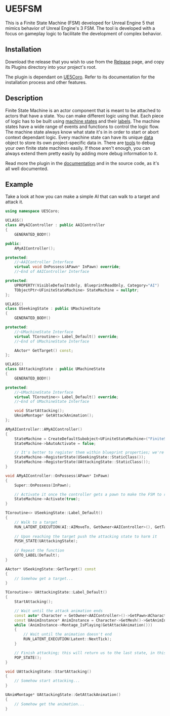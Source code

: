 ﻿# UE5FSM

This is a Finite State Machine (FSM) developed for Unreal Engine 5 that mimics behavior of Unreal Engine's 3 FSM. 
The tool is developed with a focus on gameplay logic to facilitate the development of complex behavior.

## Installation

Download the release that you wish to use from the [Release](https://github.com/Tonetfal/UE5FSM/releases) page, and copy 
its Plugins directory into your project's root.

The plugin is dependant on [UE5Coro](https://github.com/landelare/ue5coro). Refer to its documentation for the 
installation process and other features.

## Description

Finite State Machine is an actor component that is meant to be attached to actors that have a state. You can make 
different logic using that. Each piece of logic has to be built using [machine states](Docs/States.md) and their 
[labels](Docs/Labels.md). The machine states have a wide range of events and functions to control the logic flow. The 
machine state always know what state it's in in order to start or abort context dependant logic. Every machine state 
can have its unique [data](Docs/StateData.md) object to store its own project-specific data in. There are 
[tools](Docs/Debug.md) to debug your own finite state machines easily. If those aren't enough, you can always extend 
them pretty easily by adding more debug information to it.

Read more the plugin in the [documentation](Docs) and in the source code, as it's all well documented.

## Example

Take a look at how you can make a simple AI that can walk to a target and attack it.

```c++
using namespace UE5Coro;

UCLASS()
class AMyAIController : public AAIController
{
	GENERATED_BODY()

public:
	AMyAIController();

protected:
	//~AAIController Interface
	virtual void OnPossess(APawn* InPawn) override;
	//~End of AAIController Interface

protected:
	UPROPERTY(VisibleDefaultsOnly, BlueprintReadOnly, Category="AI")
	TObjectPtr<UFiniteStateMachine> StateMachine = nullptr;
};

UCLASS()
class USeekingState : public UMachineState
{
	GENERATED_BODY()

protected:
	//~UMachineState Interface
	virtual TCoroutine<> Label_Default() override;
	//~End of UMachineState Interface

	AActor* GetTarget() const;
};

UCLASS()
class UAttackingState : public UMachineState
{
	GENERATED_BODY()

protected:
	//~UMachineState Interface
	virtual TCoroutine<> Label_Default() override;
	//~End of UMachineState Interface

	void StartAttacking();
	UAnimMontage* GetAttackAnimation();
};
```

```c++
AMyAIController::AMyAIController()
{
	StateMachine = CreateDefaultSubobject<UFiniteStateMachine>("FiniteStateMachine");
	StateMachine->bAutoActivate = false;

	// It's better to register them within blueprint properties; we're doing that here to show the shortest variant
	StateMachine->RegisterState(USeekingState::StaticClass());
	StateMachine->RegisterState(UAttackingState::StaticClass());
}

void AMyAIController::OnPossess(APawn* InPawn)
{
	Super::OnPossess(InPawn);

	// Activate it once the controller gets a pawn to make the FSM to run logic upon it
	StateMachine->Activate(true);
}

TCoroutine<> USeekingState::Label_Default()
{
	// Walk to a target
	RUN_LATENT_EXECUTION(AI::AIMoveTo, GetOwner<AAIController>(), GetTarget());
	
	// Upon reaching the target push the attacking state to harm it
	PUSH_STATE(UAttackingState);
	
	// Repeat the function
	GOTO_LABEL(Default);
}

AActor* USeekingState::GetTarget() const
{
	// Somehow get a target...
}

TCoroutine<> UAttackingState::Label_Default()
{
	StartAttacking();

	// Wait until the attack animation ends
	const auto* Character = GetOwner<AAIController>()->GetPawn<ACharacter>();
	const UAnimInstance* AnimInstance = Character->GetMesh()->GetAnimInstance();
	while (AnimInstance->Montage_IsPlaying(GetAttackAnimation()))
	{
		// Wait until the animation doesn't end
		RUN_LATENT_EXECUTION(Latent::NextTick);
	}

	// Finish attacking; this will return us to the last state, in this case to the seeking state
	POP_STATE();
}

void UAttackingState::StartAttacking()
{
	// Somehow start attacking...
}

UAnimMontage* UAttackingState::GetAttackAnimation()
{
	// Somehow get the animation...
}
```